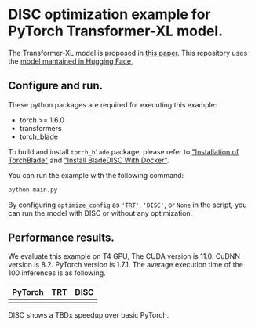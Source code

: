 # DISC optimization example for PyTorch Transformer-XL model.

The Transformer-XL model is proposed in [this paper](https://arxiv.org/abs/1901.02860).
This repository uses the
[model mantained in Hugging Face](https://huggingface.co/transformers/v3.0.2/model_doc/transformerxl.html),

## Configure and run.

These python packages are required for executing this example:

- torch >= 1.6.0
- transformers
- torch_blade

To build and install `torch_blade` package, please refer to
["Installation of TorchBlade"](../build_from_source.md) and
["Install BladeDISC With Docker"](../install_with_docker.md).

You can run the example with the following command:

```bash
python main.py
```

By configuring `optimize_config` as `'TRT'`, `'DISC'`, or `None` in the script,
you can run the model with DISC or without any optimization.


## Performance results.

We evaluate this example on T4 GPU, The CUDA version is 11.0. CuDNN version is 8.2.
PyTorch version is 1.7.1. The average execution time of the 100 inferences is as following.

| PyTorch | TRT |   DISC    |
|---------|-----|-----------|
|      |   |  |

DISC shows a TBDx speedup over basic PyTorch.
